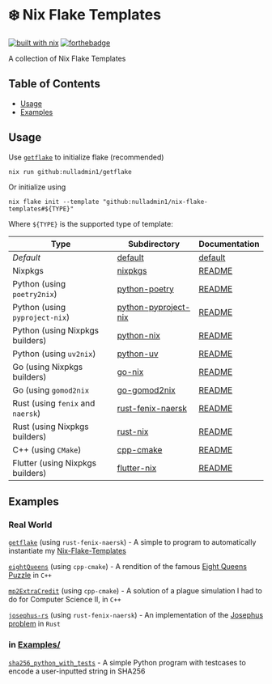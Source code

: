 # ❄️ Nix Flake Templates

[![built with nix](https://builtwithnix.org/badge.svg)](https://builtwithnix.org) [![forthebadge](https://forthebadge.com/images/badges/0-percent-optimized.svg)](https://forthebadge.com)

A collection of Nix Flake Templates

## Table of Contents

- [Usage](#usage)
- [Examples](#examples)

## Usage

Use [`getflake`](https://github.com/nulladmin1/getflake) to initialize flake (recommended)

```shell
nix run github:nulladmin1/getflake
```

Or initialize using

```shell
nix flake init --template "github:nulladmin1/nix-flake-templates#${TYPE}"
```

Where `${TYPE}` is the supported type of template:

| Type                              | Subdirectory                                 | Documentation                            |
| --------------------------------- | -------------------------------------------- | ---------------------------------------- |
| _Default_                         | [default](default)                           | [default](default/README.md)             |
| Nixpkgs                           | [nixpkgs](nixpkgs)                           | [README](nixpkgs/README.md)              |
| Python (using `poetry2nix`)       | [python-poetry](python-poetry)               | [README](python-poetry/README.md)        |
| Python (using `pyproject-nix`)    | [python-pyproject-nix](python-pyproject-nix) | [README](python-pyproject-nix/README.md) |
| Python (using Nixpkgs builders)   | [python-nix](python-nix)                     | [README](python-nix/README.md)           |
| Python (using `uv2nix`)           | [python-uv](python-uv)                       | [README](python-uv/README.md)            |
| Go (using Nixpkgs builders)       | [go-nix](go-nix)                             | [README](go-nix/README.md)               |
| Go (using `gomod2nix`             | [go-gomod2nix](go-gomod2nix)                 | [README](go-gomod2nix/README.md)         |
| Rust (using `fenix` and `naersk`) | [rust-fenix-naersk](rust-fenix-naersk)       | [README](rust-fenix-naersk/README.md)    |
| Rust (using Nixpkgs builders)     | [rust-nix](rust-nix)                         | [README](rust-nix/README.md)             |
| C++ (using `CMake`)               | [cpp-cmake](cpp-cmake)                       | [README](cpp-cmake/README.md)            |
| Flutter (using Nixpkgs builders)  | [flutter-nix](flutter-nix)                   | [README](flutter-nix/README.md)          |

## Examples

### Real World

[`getflake`](https://github.com/nulladmin1/getflake) (using `rust-fenix-naersk`) - A simple to program to automatically instantiate my [Nix-Flake-Templates](https://github.com/nulladmin1/nix-flake-templates)

[`eightQueens`](https://github.com/nulladmin1/eightQueens) (using `cpp-cmake`) - A rendition of the famous [Eight Queens Puzzle](https://en.wikipedia.org/wiki/Eight_queens_puzzle) in `C++`

[`mp2ExtraCredit`](https://github.com/nulladmin1/eightQueens) (using `cpp-cmake`) - A solution of a plague simulation I had to do for Computer Science II, in `C++`

[`josephus-rs`](https://github.com/nulladmin1/josephus-rs) (using `rust-fenix-naersk`) - An implementation of the [Josephus problem](https://en.wikipedia.org/wiki/Josephus_problem) in `Rust`

### in [Examples/](examples/)

[`sha256_python_with_tests`](examples/sha256_python_with_tests) - A simple Python program with testcases to encode a user-inputted string in SHA256
